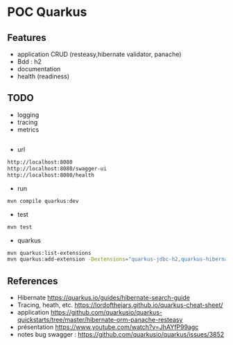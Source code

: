 # POC Quarkus

## Features
* application CRUD (resteasy,hibernate validator, panache)
* Bdd : h2
* documentation
* health (readiness)

## TODO
* logging
* tracing
* metrics

## 
- url
```bash
http://localhost:8080
http://localhost:8080/swagger-ui
http://localhost:8080/health
```

- run
```bash
mvn compile quarkus:dev
```
- test
```bash
mvn test
```
- quarkus
```bash
mvn quarkus:list-extensions 
mvn quarkus:add-extension -Dextensions="quarkus-jdbc-h2,quarkus-hibernate-orm-panache, quarkus-hibernate-validator,quarkus-resteasy-jsonb,quarkus-swagger-ui,quarkus-smallrye-health"
```

## References

* Hibernate
https://quarkus.io/guides/hibernate-search-guide
* Tracing, heath, etc.
https://lordofthejars.github.io/quarkus-cheat-sheet/
 * application
https://github.com/quarkusio/quarkus-quickstarts/tree/master/hibernate-orm-panache-resteasy
* présentation
https://www.youtube.com/watch?v=JhAYfP99agc
* notes
bug swagger : https://github.com/quarkusio/quarkus/issues/3852
